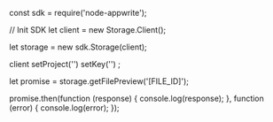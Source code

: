 const sdk = require('node-appwrite');

// Init SDK
let client = new Storage.Client();

let storage = new sdk.Storage(client);

client
    setProject('')
    setKey('')
;

let promise = storage.getFilePreview('[FILE_ID]');

promise.then(function (response) {
    console.log(response);
}, function (error) {
    console.log(error);
});